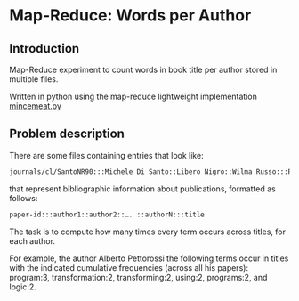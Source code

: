 Map-Reduce: Words per Author
============================

Introduction
------------

Map-Reduce experiment to count words in book title per author stored in multiple files.

Written in python using the map-reduce lightweight implementation [mincemeat.py](https://raw.github.com/michaelfairley/mincemeatpy/master/mincemeat.py) 


Problem description
-------------------

There are some files containing entries that look like:

```bash
journals/cl/SantoNR90:::Michele Di Santo::Libero Nigro::Wilma Russo:::Programmer-Defined Control Abstractions in Modula-2.
```

that represent bibliographic information about publications, formatted as follows:

```bash
paper-id:::author1::author2::…. ::authorN:::title
```

The task is to compute how many times every term occurs across titles, for each author.

For example, the author Alberto Pettorossi the following terms occur in titles with the indicated cumulative frequencies (across all his papers): program:3, transformation:2, transforming:2, using:2, programs:2, and logic:2.

